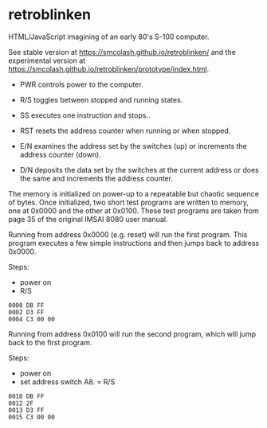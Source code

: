 # retroblinken
HTML/JavaScript imagining of an early 80's S-100 computer.

See stable version at https://smcolash.github.io/retroblinken/
and the experimental version at 
https://smcolash.github.io/retroblinken/prototype/index.html.

- PWR controls power to the computer.
- R/S toggles between stopped and running states.
- SS executes one instruction and stops..
- RST resets the address counter when running or when stopped.

- E/N examines the address set by the switches (up) or increments the address counter (down).
- D/N deposits the data set by the switches at the current address or does the same and increments the address counter.

The memory is initialized on power-up to a repeatable but chaotic sequence of bytes.
Once initialized, two short test programs are written to memory, one at 0x0000 and
the other at 0x0100. These test programs are taken from page 35 of the original
IMSAI 8080 user manual.

Running from address 0x0000 (e.g. reset) will run the first program. This program
executes a few simple instructions and then jumps back to address 0x0000.

Steps:
- power on
- R/S

```
0000 DB FF
0002 D3 FF
0004 C3 00 00
```

Running from address 0x0100 will run the second program, which will jump back to
the first program.

Steps:
- power on
- set address switch A8.
= R/S

```
0010 DB FF
0012 2F
0013 D3 FF
0015 C3 00 00
```
